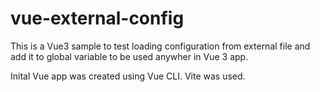 # vue-external-config

This is a Vue3 sample to test loading configuration from external file and add it to global variable to be used anywher in Vue 3 app. 

Inital Vue app was created using Vue CLI. Vite was used. 

```
